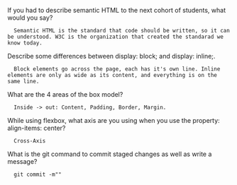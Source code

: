 If you had to describe semantic HTML to the next cohort of students, what would you say?

      Semantic HTML is the standard that code should be written, so it can be understood. W3C is the organization that created the standarad we know today.

Describe some differences between display: block; and display: inline;.

      Block elements go across the page, each has it's own line. Inline elements are only as wide as its content, and everything is on the same line.

What are the 4 areas of the box model?

      Inside -> out: Content, Padding, Border, Margin.

While using flexbox, what axis are you using when you use the property: align-items: center?

      Cross-Axis

What is the git command to commit staged changes as well as write a message?

      git commit -m""
